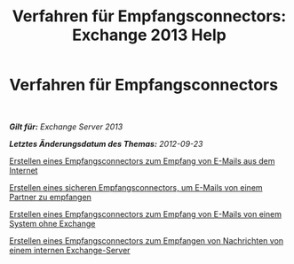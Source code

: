 ﻿---
title: 'Verfahren für Empfangsconnectors: Exchange 2013 Help'
TOCTitle: Verfahren für Empfangsconnectors
ms:assetid: 86f7d6e7-a869-4c90-a570-0239fd0e5872
ms:mtpsurl: https://technet.microsoft.com/de-de/library/JJ657465(v=EXCHG.150)
ms:contentKeyID: 50476176
ms.date: 04/24/2018
mtps_version: v=EXCHG.150
ms.translationtype: HT
---

# Verfahren für Empfangsconnectors

 

_**Gilt für:** Exchange Server 2013_

_**Letztes Änderungsdatum des Themas:** 2012-09-23_

[Erstellen eines Empfangsconnectors zum Empfang von E-Mails aus dem Internet](create-a-receive-connector-to-receive-email-from-the-internet-exchange-2013-help.md)

[Erstellen eines sicheren Empfangsconnectors, um E-Mails von einem Partner zu empfangen](create-a-secure-receive-connector-to-receive-email-from-a-partner-exchange-2013-help.md)

[Erstellen eines Empfangsconnectors zum Empfang von E-Mails von einem System ohne Exchange](create-a-receive-connector-to-receive-email-from-a-system-not-running-exchange-exchange-2013-help.md)

[Erstellen eines Empfangsconnectors zum Empfangen von Nachrichten von einem internen Exchange-Server](create-a-receive-connector-to-receive-messages-from-an-internal-exchange-server-exchange-2013-help.md)

